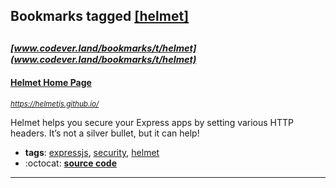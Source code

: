 ## Bookmarks tagged [[helmet]](https://www.codever.land/search?q=[helmet])

_<sup><sup>[www.codever.land/bookmarks/t/helmet](www.codever.land/bookmarks/t/helmet)</sup></sup>_
---
#### [Helmet Home Page](https://helmetjs.github.io/)
_<sup>https://helmetjs.github.io/</sup>_

Helmet helps you secure your Express apps by setting various HTTP headers. It’s not a silver bullet, but it can help!
* **tags**: [expressjs](../tagged/expressjs.md), [security](../tagged/security.md), [helmet](../tagged/helmet.md)
* :octocat: **[source code](https://github.com/helmetjs/helmet)**
---
